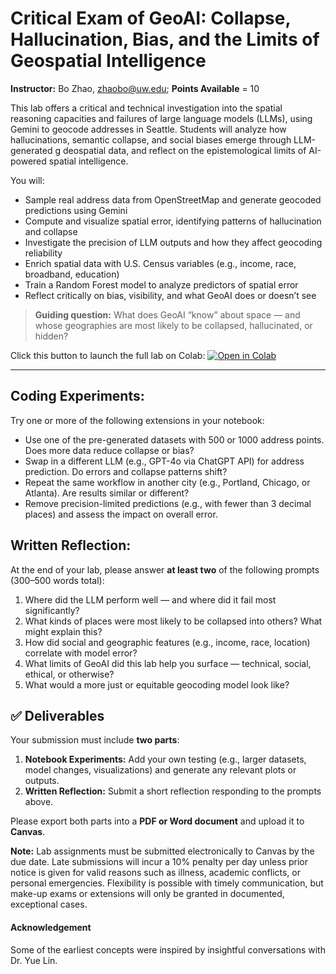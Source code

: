 # Critical Exam of GeoAI: Collapse, Hallucination, Bias, and the Limits of Geospatial Intelligence

**Instructor:** Bo Zhao, [zhaobo@uw.edu](mailto:zhaobo@uw.edu); **Points Available** = 10

This lab offers a critical and technical investigation into the spatial reasoning capacities and failures of large language models (LLMs), using Gemini to geocode addresses in Seattle. Students will analyze how hallucinations, semantic collapse, and social biases emerge through LLM-generated g deospatial data, and reflect on the epistemological limits of AI-powered spatial intelligence.

You will:

- Sample real address data from OpenStreetMap and generate geocoded predictions using Gemini
- Compute and visualize spatial error, identifying patterns of hallucination and collapse
- Investigate the precision of LLM outputs and how they affect geocoding reliability
- Enrich spatial data with U.S. Census variables (e.g., income, race, broadband, education)
- Train a Random Forest model to analyze predictors of spatial error
- Reflect critically on bias, visibility, and what GeoAI does or doesn’t see

> **Guiding question:** What does GeoAI “know” about space — and whose geographies are most likely to be collapsed, hallucinated, or hidden?

Click this button to launch the full lab on Colab: [![Open in Colab](https://colab.research.google.com/assets/colab-badge.svg)](https://colab.research.google.com/drive/1vPi72aGdr-eAXvSuNIBDj4dJHIV0jAW7)

---

## Coding Experiments:

Try one or more of the following extensions in your notebook:

- Use one of the pre-generated datasets with 500 or 1000 address points. Does more data reduce collapse or bias?
- Swap in a different LLM (e.g., GPT-4o via ChatGPT API) for address prediction. Do errors and collapse patterns shift?
- Repeat the same workflow in another city (e.g., Portland, Chicago, or Atlanta). Are results similar or different?
- Remove precision-limited predictions (e.g., with fewer than 3 decimal places) and assess the impact on overall error.

## Written Reflection:

At the end of your lab, please answer **at least two** of the following prompts (300–500 words total):

1. Where did the LLM perform well — and where did it fail most significantly?
2. What kinds of places were most likely to be collapsed into others? What might explain this?
3. How did social and geographic features (e.g., income, race, location) correlate with model error?
4. What limits of GeoAI did this lab help you surface — technical, social, ethical, or otherwise?
5. What would a more just or equitable geocoding model look like?

## ✅ Deliverables

Your submission must include **two parts**:

1. **Notebook Experiments:** Add your own testing (e.g., larger datasets, model changes, visualizations) and generate any relevant plots or outputs.
2. **Written Reflection:** Submit a short reflection responding to the prompts above.

Please export both parts into a **PDF or Word document** and upload it to **Canvas**.

**Note:** Lab assignments must be submitted electronically to Canvas by the due date. Late submissions will incur a 10% penalty per day unless prior notice is given for valid reasons such as illness, academic conflicts, or personal emergencies. Flexibility is possible with timely communication, but make-up exams or extensions will only be granted in documented, exceptional cases.

#### Acknowledgement

Some of the earliest concepts were inspired by insightful conversations with Dr. Yue Lin.